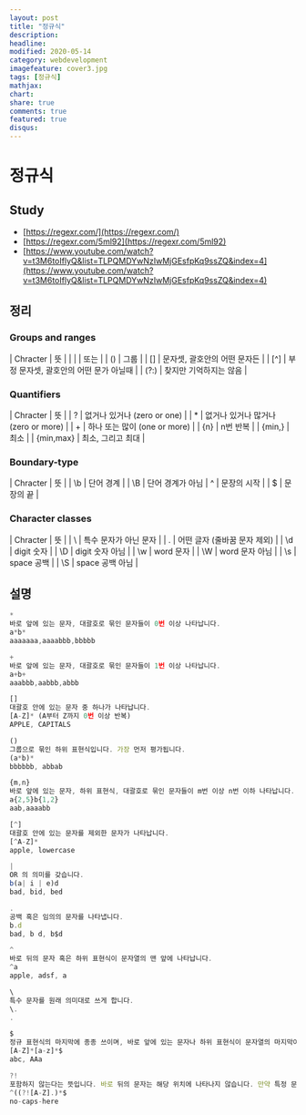 ```yaml
---
layout: post
title: "정규식"
description: 
headline: 
modified: 2020-05-14
category: webdevelopment
imagefeature: cover3.jpg
tags: [정규식]
mathjax: 
chart: 
share: true
comments: true
featured: true
disqus:
---
```



# 정규식


## Study 
- [https://regexr.com/](https://regexr.com/)
- [https://regexr.com/5ml92](https://regexr.com/5ml92)
- [https://www.youtube.com/watch?v=t3M6toIflyQ&list=TLPQMDYwNzIwMjGEsfpKq9ssZQ&index=4](https://www.youtube.com/watch?v=t3M6toIflyQ&list=TLPQMDYwNzIwMjGEsfpKq9ssZQ&index=4)

## 정리

### Groups and ranges

| Chracter	| 뜻 |
| &#124;	| 또는 |
| ()	| 그룹 |
| []	| 문자셋, 괄호안의 어떤 문자든 |
| [^]	| 부정 문자셋, 괄호안의 어떤 문가 아닐때 |
| (?:) | 찾지만 기억하지는 않음 |

### Quantifiers

| Chracter	| 뜻 |
| ?	| 없거나 있거나 (zero or one) |
| *	| 없거나 있거나 많거나 (zero or more) |
| +	| 하나 또는 많이 (one or more) |
| {n} |	n번 반복 |
| {min,}	| 최소 |
| {min,max}	| 최소, 그리고 최대 |

### Boundary-type

| Chracter	| 뜻 |
| \b | 단어 경계 |
| \B | 단어 경계가 아님
| ^	| 문장의 시작 |
| $	| 문장의 끝 |

### Character classes

| Chracter	| 뜻 |
| \	| 특수 문자가 아닌 문자 |
| .	| 어떤 글자 (줄바꿈 문자 제외) |
| \d | digit 숫자 |
| \D | digit 숫자 아님 |
| \w | word 문자 |
| \W | word 문자 아님 |
| \s | space 공백 |
| \S | space 공백 아님 |


## 설명
```JavaScript
* 
바로 앞에 있는 문자, 대괄호로 묶인 문자들이 0번 이상 나타납니다.
a*b*
aaaaaaa,aaaabbb,bbbbb

+
바로 앞에 있는 문자, 대괄호로 묶인 문자들이 1번 이상 나타납니다.
a+b+
aaabbb,aabbb,abbb

[]
대괄호 안에 있는 문자 중 하나가 나타납니다.
[A-Z]* (A부터 Z까지 0번 이상 반복)
APPLE, CAPITALS

()
그룹으로 묶인 하위 표현식입니다. 가장 먼저 평가됩니다.
(a*b)*
bbbbbb, abbab

{m,n}
바로 앞에 있는 문자, 하위 표현식, 대괄호로 묶인 문자들이 m번 이상 n번 이하 나타납니다.
a{2,5}b{1,2}
aab,aaaabb

[^]
대괄호 안에 있는 문자를 제외한 문자가 나타납니다.
[^A-Z]*
apple, lowercase

|
OR 의 의미를 갖습니다.
b(a| i | e)d
bad, bid, bed

.
공백 혹은 임의의 문자를 나타냅니다.
b.d
bad, b d, b$d

^
바로 뒤의 문자 혹은 하위 표현식이 문자열의 맨 앞에 나타납니다.
^a
apple, adsf, a

\
특수 문자를 원래 의미대로 쓰게 합니다.
\.
.

$
정규 표현식의 마지막에 종종 쓰이며, 바로 앞에 있는 문자나 하위 표현식이 문자열의 마지막이라는 뜻입니다.
[A-Z]*[a-z]*$
abc, AAa

?!
포함하지 않는다는 뜻입니다. 바로 뒤의 문자는 해당 위치에 나타나지 않습니다. 만약 특정 문자를 배제하고 싶다면 ^(?!a)*$
^((?![A-Z].)*$
no-caps-here

```

